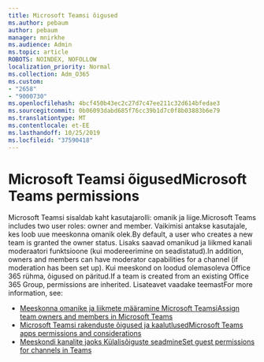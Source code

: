 ```yaml
---
title: Microsoft Teamsi õigused
ms.author: pebaum
author: pebaum
manager: mnirkhe
ms.audience: Admin
ms.topic: article
ROBOTS: NOINDEX, NOFOLLOW
localization_priority: Normal
ms.collection: Adm_O365
ms.custom:
- "2658"
- "9000730"
ms.openlocfilehash: 4bcf450b43ec2c27d7c47ee211c32d614bfedae3
ms.sourcegitcommit: 0b06093dabd685f76cc39b1d7c0f8b03883b6e79
ms.translationtype: MT
ms.contentlocale: et-EE
ms.lasthandoff: 10/25/2019
ms.locfileid: "37590418"
---
```

# <a name="microsoft-teams-permissions"></a><span data-ttu-id="ad0ca-102">Microsoft Teamsi õigused</span><span class="sxs-lookup"><span data-stu-id="ad0ca-102">Microsoft Teams permissions</span></span>

<span data-ttu-id="ad0ca-103">Microsoft Teamsi sisaldab kaht kasutajarolli: omanik ja liige.</span><span class="sxs-lookup"><span data-stu-id="ad0ca-103">Microsoft Teams includes two user roles: owner and member.</span></span> <span data-ttu-id="ad0ca-104">Vaikimisi antakse kasutajale, kes loob uue meeskonna omanik olek.</span><span class="sxs-lookup"><span data-stu-id="ad0ca-104">By default, a user who creates a new team is granted the owner status.</span></span> <span data-ttu-id="ad0ca-105">Lisaks saavad omanikud ja liikmed kanali moderaatori funktsioone (kui modereerimine on seadistatud).</span><span class="sxs-lookup"><span data-stu-id="ad0ca-105">In addition, owners and members can have moderator capabilities for a channel (if moderation has been set up).</span></span> <span data-ttu-id="ad0ca-106">Kui meeskond on loodud olemasoleva Office 365 rühma, õigused on päritud.</span><span class="sxs-lookup"><span data-stu-id="ad0ca-106">If a team is created from an existing Office 365 Group, permissions are inherited.</span></span> <span data-ttu-id="ad0ca-107">Lisateavet vaadake teemast</span><span class="sxs-lookup"><span data-stu-id="ad0ca-107">For more information, see:</span></span>

- [<span data-ttu-id="ad0ca-108">Meeskonna omanike ja liikmete määramine Microsoft Teamsi</span><span class="sxs-lookup"><span data-stu-id="ad0ca-108">Assign team owners and members in Microsoft Teams</span></span>](https://docs.microsoft.com/microsoftteams/assign-roles-permissions)
- [<span data-ttu-id="ad0ca-109">Microsoft Teamsi rakenduste õigused ja kaalutlused</span><span class="sxs-lookup"><span data-stu-id="ad0ca-109">Microsoft Teams apps permissions and considerations</span></span>](https://docs.microsoft.com/microsoftteams/app-permissions)
- [<span data-ttu-id="ad0ca-110">Meeskondi kanalite jaoks Külalisõiguste seadmine</span><span class="sxs-lookup"><span data-stu-id="ad0ca-110">Set guest permissions for channels in Teams</span></span>](https://support.office.com/article/4756c468-2746-4bfd-a582-736d55fcc169)
